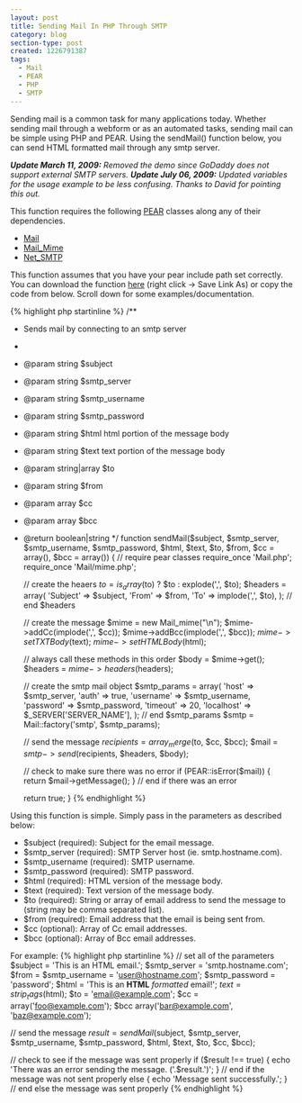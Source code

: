 ```yaml
---
layout: post
title: Sending Mail In PHP Through SMTP
category: blog
section-type: post
created: 1226791387
tags:
  - Mail
  - PEAR
  - PHP
  - SMTP
---
```

Sending mail is a common task for many applications today. Whether sending mail
through a webform or as an automated tasks, sending mail can be simple using PHP
and PEAR. Using the sendMail() function below, you can send HTML formatted mail
through any smtp server.

<!--more-->

_**Update March 11, 2009:** Removed the demo since GoDaddy does not support
external SMTP servers._
_**Update July 06, 2009:** Updated variables for the usage example to be less
confusing. Thanks to David for pointing this out._

This function requires the following [PEAR](http://pear.php.net) classes along
any of their dependencies.

* [Mail](http://pear.php.net/package/Mail)
* [Mail_Mime](http://pear.php.net/package/Mail_Mime)
* [Net_SMTP](http://pear.php.net/package/Net_SMTP)

This function assumes that you have your pear include path set correctly. You
can download the function [here](/sites/default/files/blog/sendmail.php) (right
click -> Save Link As) or copy the code from below. Scroll down for some
examples/documentation.

{% highlight php startinline %}
/**
 * Sends mail by connecting to an smtp server
 * 
 * @param string $subject
 * @param string $smtp_server
 * @param string $smtp_username
 * @param string $smtp_password
 * @param string $html html portion of the message body
 * @param string $text text portion of the message body
 * @param string|array $to
 * @param string $from
 * @param array $cc
 * @param array $bcc
 * @return boolean|string
 */
function sendMail($subject, $smtp_server, $smtp_username, $smtp_password,
    $html, $text, $to, $from, $cc = array(), $bcc = array()) {
    // require pear classes
    require_once 'Mail.php';
    require_once 'Mail/mime.php';
    
    // create the heaers
    $to = is_array($to) ? $to : explode(',', $to);
    $headers = array(
        'Subject' => $subject,
        'From' => $from,
        'To' => implode(',', $to),
    ); // end $headers
    
    // create the message
    $mime = new Mail_mime("\n");
    $mime->addCc(implode(',', $cc));
    $mime->addBcc(implode(',', $bcc));
    $mime->setTXTBody($text);
    $mime->setHTMLBody($html);
    
    // always call these methods in this order
    $body = $mime->get();
    $headers = $mime->headers($headers);
    
    // create the smtp mail object
    $smtp_params = array(
        'host' => $smtp_server,
        'auth' => true,
        'username' => $smtp_username,
        'password' => $smtp_password,
        'timeout' => 20,
        'localhost' => $_SERVER['SERVER_NAME'],
    ); // end $smtp_params
    $smtp = Mail::factory('smtp', $smtp_params);
    
    // send the message
    $recipients = array_merge($to, $cc, $bcc);
    $mail = $smtp->send($recipients, $headers, $body);
    
    // check to make sure there was no error
    if (PEAR::isError($mail)) {
        return $mail->getMessage();
    } // end if there was an error
    
    return true;
}
{% endhighlight %}

Using this function is simple. Simply pass in the parameters as described below:

* $subject (required): Subject for the email message.
* $smtp_server (required): SMTP Server host (ie. smtp.hostname.com).
* $smtp_username (required): SMTP username.
* $smtp_password (required): SMTP password.
* $html (required): HTML version of the message body.
* $text (required): Text version of the message body.
* $to (required): String or array of email address to send the message to
(string may be comma separated list).
* $from (required): Email address that the email is being sent from.
* $cc (optional): Array of Cc email addresses.
* $bcc (optional): Array of Bcc email addresses.

For example:
{% highlight php startinline %}
// set all of the parameters
$subject = 'This is an HTML email.';
$smtp_server = 'smtp.hostname.com';
$from = $smtp_username = 'user@hostname.com';
$smtp_password = 'password';
$html = 'This is an <strong>HTML</strong> <i>formatted</i> email!';
$text = strip_tags($html);
$to = 'email@example.com';
$cc = array('foo@example.com');
$bcc  array('bar@example.com', 'baz@example.com');

// send the message
$result = sendMail($subject, $smtp_server, $smtp_username, $smtp_password, $html, $text, $to, $cc, $bcc);

// check to see if the message was sent properly
if ($result !== true) {
    echo 'There was an error sending the message. ('.$result.')';
} // end if the message was not sent properly
else {
    echo 'Message sent successfully.';
} // end else the message was sent properly
{% endhighlight %}
